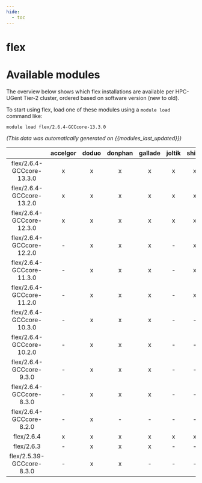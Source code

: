 ```yaml
---
hide:
  - toc
---
```


flex
====

# Available modules


The overview below shows which flex installations are available per HPC-UGent Tier-2 cluster, ordered based on software version (new to old).

To start using flex, load one of these modules using a `module load` command like:

```shell
module load flex/2.6.4-GCCcore-13.3.0
```

*(This data was automatically generated on {{modules_last_updated}})*  

| |accelgor|doduo|donphan|gallade|joltik|shinx|skitty|
| :---: | :---: | :---: | :---: | :---: | :---: | :---: | :---: |
|flex/2.6.4-GCCcore-13.3.0|x|x|x|x|x|x|x|
|flex/2.6.4-GCCcore-13.2.0|x|x|x|x|x|x|x|
|flex/2.6.4-GCCcore-12.3.0|x|x|x|x|x|x|x|
|flex/2.6.4-GCCcore-12.2.0|-|x|x|x|-|x|-|
|flex/2.6.4-GCCcore-11.3.0|-|x|x|x|-|x|-|
|flex/2.6.4-GCCcore-11.2.0|-|x|x|x|-|x|-|
|flex/2.6.4-GCCcore-10.3.0|-|x|x|x|-|-|-|
|flex/2.6.4-GCCcore-10.2.0|-|x|x|x|-|-|-|
|flex/2.6.4-GCCcore-9.3.0|-|x|x|x|-|-|-|
|flex/2.6.4-GCCcore-8.3.0|-|x|x|x|-|-|-|
|flex/2.6.4-GCCcore-8.2.0|-|x|-|-|-|-|-|
|flex/2.6.4|x|x|x|x|x|x|x|
|flex/2.6.3|-|x|x|x|-|-|-|
|flex/2.5.39-GCCcore-8.3.0|-|x|x|-|-|-|-|
